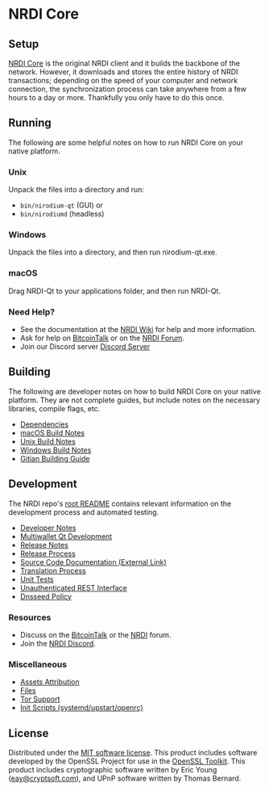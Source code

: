 NRDI Core
=============

Setup
---------------------
[NRDI Core](http://nirodium.org/wallet) is the original NRDI client and it builds the backbone of the network. However, it downloads and stores the entire history of NRDI transactions; depending on the speed of your computer and network connection, the synchronization process can take anywhere from a few hours to a day or more. Thankfully you only have to do this once.

Running
---------------------
The following are some helpful notes on how to run NRDI Core on your native platform.

### Unix

Unpack the files into a directory and run:

- `bin/nirodium-qt` (GUI) or
- `bin/nirodiumd` (headless)

### Windows

Unpack the files into a directory, and then run nirodium-qt.exe.

### macOS

Drag NRDI-Qt to your applications folder, and then run NRDI-Qt.

### Need Help?

* See the documentation at the [NRDI Wiki](https://github.com/NRDI-Project/NRDI/wiki)
for help and more information.
* Ask for help on [BitcoinTalk](https://bitcointalk.org/index.php?topic=1262920.0) or on the [NRDI Forum](http://forum.nirodium.org/).
* Join our Discord server [Discord Server](https://discord.nirodium.org)

Building
---------------------
The following are developer notes on how to build NRDI Core on your native platform. They are not complete guides, but include notes on the necessary libraries, compile flags, etc.

- [Dependencies](dependencies.md)
- [macOS Build Notes](build-osx.md)
- [Unix Build Notes](build-unix.md)
- [Windows Build Notes](build-windows.md)
- [Gitian Building Guide](gitian-building.md)

Development
---------------------
The NRDI repo's [root README](/README.md) contains relevant information on the development process and automated testing.

- [Developer Notes](developer-notes.md)
- [Multiwallet Qt Development](multiwallet-qt.md)
- [Release Notes](release-notes.md)
- [Release Process](release-process.md)
- [Source Code Documentation (External Link)](https://www.fuzzbawls.pw/nirodium/doxygen/)
- [Translation Process](translation_process.md)
- [Unit Tests](unit-tests.md)
- [Unauthenticated REST Interface](REST-interface.md)
- [Dnsseed Policy](dnsseed-policy.md)

### Resources
* Discuss on the [BitcoinTalk](https://bitcointalk.org/index.php?topic=1262920.0) or the [NRDI](http://forum.nirodium.org/) forum.
* Join the [NRDI Discord](https://discord.nirodium.org).

### Miscellaneous
- [Assets Attribution](assets-attribution.md)
- [Files](files.md)
- [Tor Support](tor.md)
- [Init Scripts (systemd/upstart/openrc)](init.md)

License
---------------------
Distributed under the [MIT software license](/COPYING).
This product includes software developed by the OpenSSL Project for use in the [OpenSSL Toolkit](https://www.openssl.org/). This product includes
cryptographic software written by Eric Young ([eay@cryptsoft.com](mailto:eay@cryptsoft.com)), and UPnP software written by Thomas Bernard.
